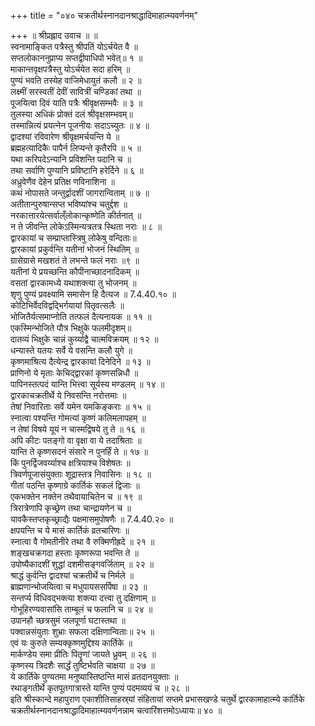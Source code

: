 +++
title = "०४० चक्रतीर्थस्नानदानश्राद्धादिमाहात्म्यवर्णनम्"

+++
॥ श्रीप्रह्लाद उवाच ॥ ॥  
स्वनामाङ्कित पत्रैस्तु श्रीपतिं योऽर्चयेत वै ॥  
सप्तलोकाननुप्राप्य सप्तद्वीपाधिपो भवेत्॥ १ ॥  
माकान्तवृक्षपत्रैस्तु योऽर्चयेत सदा हरिम् ॥  
पुण्यं भवति तस्येह वाजिमेधायुतं कलौ ॥ २ ॥  
लक्ष्मीं सरस्वतीं देवीं सावित्रीं चण्डिकां तथा ॥  
पूजयित्वा दिवं याति पत्रैः श्रीवृक्षसम्भवैः ॥ ३ ॥  
तुलस्या अधिकं प्रोक्तं दलं श्रीवृक्षसम्भवम्॥  
तस्मान्नित्यं प्रयत्नेन पूजनीयः सदाऽच्युतः ॥ ४ ॥  
द्वादश्यां रविवारेण श्रीवृक्षमर्चयन्ति ये ॥  
ब्रह्महत्यादिकैः पापैर्न लिप्यन्ते कृतैरपि ॥ ५ ॥  
यथा करिपदेऽन्यानि प्रविशन्ति पदानि च ॥  
तथा सर्वाणि पुण्यानि प्रविष्टानि हरेर्दिने ॥ ६ ॥  
अध्रुवेणैव देहेन प्रतिक्ष णविनाशिना ॥  
कथं नोपासते जन्तुर्द्वादशीं जागरान्विताम् ॥ ७ ॥  
अतीतान्पुरुषान्सप्त भविष्यांश्च चतुर्द्दश ॥  
नरकात्तारयेत्सर्वाल्ँलोकान्कृष्णेति कीर्तनात् ॥  
न ते जीवन्ति लोकेऽस्मिन्यत्रतत्र स्थिता नराः ॥ ८ ॥  
द्वारकायां च सम्प्राप्तास्त्रिषु लोकेषु वन्दिताः॥  
द्वारकायां प्रकुर्वन्ति यतीनां भोजनं स्थितिम् ॥  
ग्रासेग्रासे मखशतं ते लभन्ते फलं नराः ॥९ ॥  
यतीनां ये प्रयच्छन्ति कौपीनाच्छादनादिकम् ॥  
वसतां द्वारकामध्ये यथाशक्त्या तु भोजनम् ॥  
शृणु पुण्यं प्रवक्ष्यामि समासेन हि दैत्यज ॥ 7.4.40.१० ॥  
कोटिभिर्वेदविद्वद्भिर्गयायां पितृवत्सलैः ॥  
भोजितैर्यत्समाप्नोति तत्फलं दैत्यनायक ॥ ११ ॥  
एकस्मिन्भोजिते पौत्र भिक्षुके फलमीदृशम्॥  
दातव्यं भिक्षुके चान्नं कुर्य्याद्वै चात्मविक्रयम् ॥ १२ ॥  
धन्यास्ते यतयः सर्वे ये वसन्ति कलौ युगे ॥  
कृष्णमाश्रित्य दैत्येन्द्र द्वारकायां दिनेदिने ॥ १३ ॥  
प्राणिनो ये मृताः केचिद्द्वारकां कृष्णसन्निधौ ॥  
पापिनस्तत्पदं यान्ति भित्त्वा सूर्यस्य मण्डलम् ॥ १४ ॥  
द्वारकाचक्रतीर्थे ये निवसन्ति नरोत्तमाः ॥  
तेषां निवारिताः सर्वे यमेन यमकिङ्कराः ॥ १५ ॥  
स्नात्वा पश्यन्ति गोमत्यां कृष्णं कलिमलापहम् ॥  
न तेषां विषये यूयं न चास्मद्विषये तु ते ॥ १६ ॥  
अपि कीटः पतङ्गो वा वृक्षा वा ये तदाश्रिताः ॥  
यान्ति ते कृष्णसदनं संसारे न पुनर्हिं ते ॥ १७ ॥  
किं पुनर्द्विजवर्य्याश्च क्षत्रियाश्च विशेषतः ॥  
त्रिवर्णपूजासंयुक्ताः शूद्रास्तत्र निवासिनः ॥ १८ ॥  
गीतां पठन्ति कृष्णाग्रे कार्तिकं सकलं द्विजाः ॥  
एकभक्तेन नक्तेन तथैवायाचितेन च ॥ १९ ॥  
त्रिरात्रेणापि कृच्छ्रेण तथा चान्द्रायणेन च ॥  
यावकैस्तप्तकृच्छ्राद्यैः पक्षमासमुपोषणैः ॥ 7.4.40.२० ॥  
क्षपयन्ति च ये मासं कार्तिकं व्रतचारिणः ॥  
स्नात्वा वै गोमतीनीरे तथा वै रुक्मिणीह्रदे ॥ २१ ॥  
शङ्खचक्रगदा हस्ताः कृष्णरूपा भवन्ति ते ॥  
उपोष्यैकादशीं शुद्धां दशमीसङ्गवर्जिताम् ॥ २२ ॥  
श्राद्धं कुर्वन्ति द्वादश्यां चक्रतीर्थे च निर्मले ॥  
ब्राह्मणान्भोजयित्वा च मधुपायससर्पिषा ॥ २३ ॥  
सन्तर्प्य विधिवद्भक्त्या शक्त्या दत्त्वा तु दक्षिणाम् ॥  
गोभूहिरण्यवासांसि ताम्बूलं च फलानि च ॥ २४ ॥  
उपानहौ च्छत्रसुमं जलपूर्णा घटास्तथा ॥  
पक्वान्नसंयुताः शुभ्राः सफला दक्षिणान्विताः॥ २५ ॥  
एवं यः कुरुते सम्यक्कृष्णमुद्दिश्य कार्तिके ॥  
मार्कण्डेय समा प्रीतिः पितॄणां जायते ध्रुवम् ॥ २६ ॥  
कृष्णस्य त्रिदशैः सार्द्धं तुष्टिर्भवति चाक्षया ॥ २७ ॥  
ये कार्तिके पुण्यतमा मनुष्यास्तिष्ठन्ति मासं व्रतदानयुक्ताः ॥  
रथाङ्गतीर्थे कृतपूतगात्रास्ते यान्ति पुण्यं पदमव्ययं च ॥ २८ ॥  
इति श्रीस्कान्दे महापुराण एकाशीतिसाहस्र्यां संहितायां सप्तमे प्रभासखण्डे चतुर्थे द्वारकामाहात्म्ये कार्तिके चक्रतीर्थस्नानदानश्राद्धादिमाहात्म्यवर्णनन्नाम चत्वारिंशत्तमोऽध्यायः॥ ४० ॥